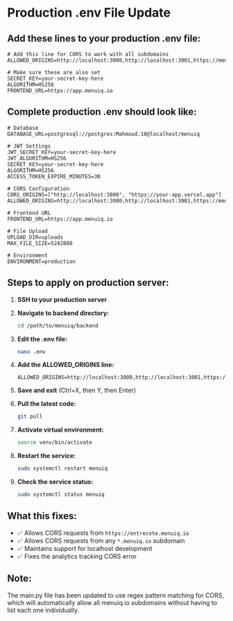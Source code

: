 # Production .env File Update

## Add these lines to your production .env file:

```env
# Add this line for CORS to work with all subdomains
ALLOWED_ORIGINS=http://localhost:3000,http://localhost:3001,https://menuiq.io,https://app.menuiq.io,https://*.menuiq.io

# Make sure these are also set
SECRET_KEY=your-secret-key-here
ALGORITHM=HS256
FRONTEND_URL=https://app.menuiq.io
```

## Complete production .env should look like:

```env
# Database
DATABASE_URL=postgresql://postgres:Mahmoud.10@localhost/menuiq

# JWT Settings
JWT_SECRET_KEY=your-secret-key-here
JWT_ALGORITHM=HS256
SECRET_KEY=your-secret-key-here
ALGORITHM=HS256
ACCESS_TOKEN_EXPIRE_MINUTES=30

# CORS Configuration
CORS_ORIGINS=["http://localhost:3000", "https://your-app.vercel.app"]
ALLOWED_ORIGINS=http://localhost:3000,http://localhost:3001,https://menuiq.io,https://app.menuiq.io,https://*.menuiq.io

# Frontend URL
FRONTEND_URL=https://app.menuiq.io

# File Upload
UPLOAD_DIR=uploads
MAX_FILE_SIZE=5242880

# Environment
ENVIRONMENT=production
```

## Steps to apply on production server:

1. **SSH to your production server**

2. **Navigate to backend directory:**
   ```bash
   cd /path/to/menuiq/backend
   ```

3. **Edit the .env file:**
   ```bash
   nano .env
   ```

4. **Add the ALLOWED_ORIGINS line:**
   ```
   ALLOWED_ORIGINS=http://localhost:3000,http://localhost:3001,https://menuiq.io,https://app.menuiq.io,https://*.menuiq.io
   ```

5. **Save and exit** (Ctrl+X, then Y, then Enter)

6. **Pull the latest code:**
   ```bash
   git pull
   ```

7. **Activate virtual environment:**
   ```bash
   source venv/bin/activate
   ```

8. **Restart the service:**
   ```bash
   sudo systemctl restart menuiq
   ```

9. **Check the service status:**
   ```bash
   sudo systemctl status menuiq
   ```

## What this fixes:

- ✅ Allows CORS requests from `https://entrecote.menuiq.io`
- ✅ Allows CORS requests from any `*.menuiq.io` subdomain
- ✅ Maintains support for localhost development
- ✅ Fixes the analytics tracking CORS error

## Note:
The main.py file has been updated to use regex pattern matching for CORS, which will automatically allow all menuiq.io subdomains without having to list each one individually.
